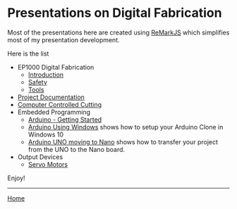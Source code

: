 # Presentations on Digital Fabrication

Most of the presentations here are created using [ReMarkJS](https://remarkjs.com) which simplifies most of my presentation development.

Here is the list

- EP1000 Digital Fabrication
    + [Introduction](ep1000_introduction/index.html)
    + [Safety](ep1000_safety/index.html)
    + [Tools](ep1000_tools/index.html)
- [Project Documentation](project_documentation/project_documentation.html)
- [Computer Controlled Cutting](computer_controlled_cutting/computer_controlled_cutting.html)
- Embedded Programming
    - [Arduino - Getting Started](arduino_getting_started/arduino_getting_started.html)
    - [Arduino Using Windows](arduino_using_windows/arduino_using_windows.html) shows how to setup your Arduino Clone in Windows 10
    - [Arduino UNO moving to Nano](arduino_moving_to_nano/arduino_moving_to_nano.html) shows how to transfer your project from the UNO to the Nano board.
- Output Devices
	- [Servo Motors](output_servo_motor/output_servo_motor.html)

Enjoy!

----

[Home](https://rdorville.github.io/digfab)

